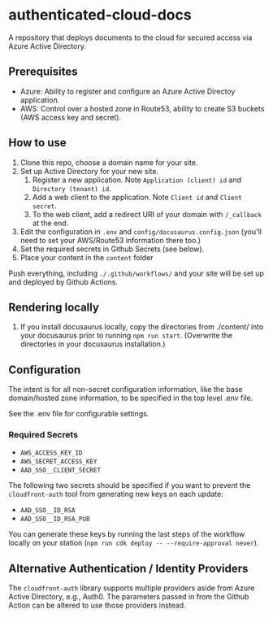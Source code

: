 # authenticated-cloud-docs
A repository that deploys documents to the cloud for secured access via Azure Active Directory.

## Prerequisites

* Azure: Ability to register and configure an Azure Active Directoy application.
* AWS: Control over a hosted zone in Route53, ability to create S3 buckets (AWS access key and secret).

## How to use

1. Clone this repo, choose a domain name for your site.
1. Set up Active Directory for your new site.
    1. Register a new application. Note `Application (client) id` and `Directory (tenant) id`.
    1. Add a web client to the application. Note `Client id` and `Client secret`.
    1. To the web client, add a redirect URI of your domain with `/_callback` at the end.
1. Edit the configuration in `.env` and `config/docusaurus.config.json` (you'll need to set your AWS/Route53 information there too.)
1. Set the required secrets in Github Secrets (see below).
1. Place your content in the `content` folder

Push everything, including `./.github/workflows/` and your site will be set up and deployed by Github Actions.

## Rendering locally

1. If you install docusaurus locally, copy the directories from ./content/ into your docusaurus prior to running `npm run start`.  (Overwrite the directories in your docusaurus installation.)

## Configuration

The intent is for all non-secret configuration information, like the base domain/hosted zone information, to be specified in the top level .env file.

See the .env file for configurable settings.

### Required Secrets

* `AWS_ACCESS_KEY_ID`
* `AWS_SECRET_ACCESS_KEY`
* `AAD_SSO__CLIENT_SECRET`

The following two secrets should be specified if you want to prevent the `cloudfront-auth` tool from generating new keys on each update:

* `AAD_SSO__ID_RSA`
* `AAD_SSO__ID_RSA_PUB`

You can generate these keys by running the last steps of the workflow locally on your station (`npm run cdk deploy -- --require-approval never`).

## Alternative Authentication / Identity Providers

The `cloudfront-auth` library supports multiple providers aside from Azure Active Directory, e.g., Auth0.  The parameters passed in from the Github Action can be altered to use those providers instead.

